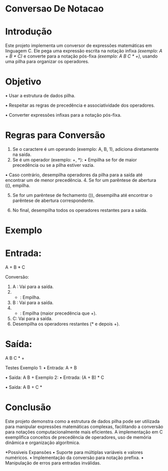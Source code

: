 # Conversao De Notacao

# Introdução
Este projeto implementa um conversor de expressões matemáticas em linguagem C. Ele pega uma expressão escrita na notação infixa *(exemplo: A + B * C)* e converte para a notação pós-fixa *(exemplo: A B C * +)*, usando uma pilha para organizar os operadores.

# Objetivo
• Usar a estrutura de dados pilha.

• Respeitar as regras de precedência e associatividade dos operadores.

• Converter expressões infixas para a notação pós-fixa.

# Regras para Conversão
1. Se o caractere é um operando (exemplo: A, B, 1), adiciona diretamente na saída.
2. Se é um operador (exemplo: +, *):
• Empilha se for de maior precedência ou se a pilha estiver vazia.

• Caso contrário, desempilha operadores da pilha para a saída até encontrar um de menor precedência.
4. Se for um parêntese de abertura ((), empilha.

5. Se for um parêntese de fechamento ()), desempilha até encontrar o parêntese de abertura correspondente.
   
6. No final, desempilha todos os operadores restantes para a saída.

# Exemplo

# Entrada:
 A + B * C

Conversão:
1.  A : Vai para a saída.
2.  + : Empilha.
3.  B : Vai para a saída.
4.  * : Empilha (maior precedência que +).
5.  C: Vai para a saída.
6.  Desempilha os operadores restantes (* e depois +).

# Saída:
 A B C * +

Testes
Exemplo 1:
• Entrada: A + B

• Saída: A B +
Exemplo 2:
• Entrada: (A + B) * C

• Saída: A B + C *

# Conclusão
Este projeto demonstra como a estrutura de dados pilha pode ser utilizada para manipular expressões matemáticas complexas, facilitando a conversão para notações computacionalmente mais eficientes. A implementação em C exemplifica conceitos de precedência de operadores, uso de memória dinâmica e organização algorítmica.

*Possíveis Expansões
• Suporte para múltiplas variáveis e valores numéricos.
• Implementação da conversão para notação prefixa.
• Manipulação de erros para entradas inválidas.
